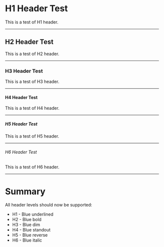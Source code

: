 # H1 Header Test

This is a test of H1 header.

---

## H2 Header Test  

This is a test of H2 header.

---

### H3 Header Test

This is a test of H3 header.

---

#### H4 Header Test

This is a test of H4 header.

---

##### H5 Header Test

This is a test of H5 header.

---

###### H6 Header Test

This is a test of H6 header.

---

# Summary

All header levels should now be supported:

* H1 - Blue underlined
* H2 - Blue bold  
* H3 - Blue dim
* H4 - Blue standout
* H5 - Blue reverse
* H6 - Blue italic